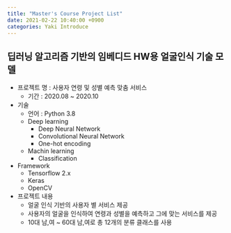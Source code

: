 ```yaml
---
title: "Master's Course Project List"
date: 2021-02-22 10:40:00 +0900
categories: Yaki Introduce
---
```


## 딥러닝 알고리즘 기반의 임베디드 HW용 얼굴인식 기술 모델
  
- 프로젝트 명 : 사용자 연령 및 성별 예측 맞춤 서비스
    - 기간 : 2020.08 ~ 2020.10
- 기술
    - 언어 : Python 3.8
    - Deep learning
        - Deep Neural Network
        - Convolutional Neural Network
        - One-hot encoding
    - Machin learning
        - Classification
- Framework
    - Tensorflow 2.x
    - Keras
    - OpenCV
- 프로젝트 내용
    - 얼굴 인식 기반의 사용자 별 서비스 제공
    - 사용자의 얼굴을 인식하여 연령과 성별을 예측하고 그에 맞는 서비스를 제공
    - 10대 남,여 ~ 60대 남,여로 총 12개의 분류 클래스를 사용
